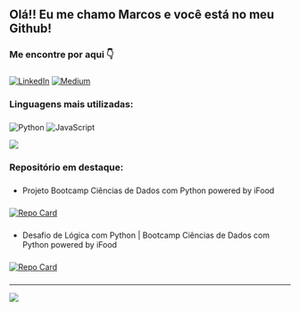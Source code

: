 ## Olá!! Eu me chamo Marcos e você está no meu Github!

### Me encontre por aqui 👇
###
[![LinkedIn](https://img.shields.io/badge/LinkedIn-000?style=for-the-badge&logo=linkedin&logoColor=0E76A8)](https://linkedin.com/in/marcospontesjunior)
[![Medium](https://img.shields.io/badge/Medium-12100E?style=for-the-badge&logo=medium&logoColor=0E76A8)](https://medium.com/@marcospntsjunior)

### Linguagens mais utilizadas:
###
![Python](https://img.shields.io/badge/Python-000?style=for-the-badge&logo=python) ![JavaScript](https://img.shields.io/badge/JavaScript-000?style=for-the-badge&logo=javascript)

![](https://github-readme-stats.vercel.app/api/top-langs/?username=marcospontesjunior&theme=neonk&hide_border=true&include_all_commits=false&count_private=false&layout=compact)

<!-- ### Github Stats:
###
<div style="display: flex;">
  <img src="https://github-readme-stats.vercel.app/api?username=marcospontesjunior&theme=vision-friendly-dark&hide_border=true&include_all_commits=false&count_private=false" style="flex: 1; margin-right: 5px;">
  <img src="https://github-readme-streak-stats.herokuapp.com/?user=marcospontesjunior&theme=bvision-friendly-dark&hide_border=true" style="flex: 1; margin-right: 5px;">
</div> -->

### Repositório em destaque: 
###
- Projeto Bootcamp Ciências de Dados com Python powered by iFood
###
[![Repo Card](https://github-readme-stats.vercel.app/api/pin/?username=marcospontesjunior&repo=sistema-bancario-python&bg_color=000&border_color=30A3DC&show_icons=true&icon_color=30A3DC&title_color=E94D5F&text_color=FFF)](https://github.com/marcospontesjunior/sistema-bancario-python)
###

- Desafio de Lógica com Python | Bootcamp Ciências de Dados com Python powered by iFood
###
[![Repo Card](https://github-readme-stats.vercel.app/api/pin/?username=marcospontesjunior&repo=desafio-logica-python&bg_color=000&border_color=30A3DC&show_icons=true&icon_color=30A3DC&title_color=E94D5F&text_color=FFF)](https://github.com/marcospontesjunior/desafio-logica-python)
###

---
[![](https://visitcount.itsvg.in/api?id=marcospontesjunior&icon=5&color=12)](https://visitcount.itsvg.in)

